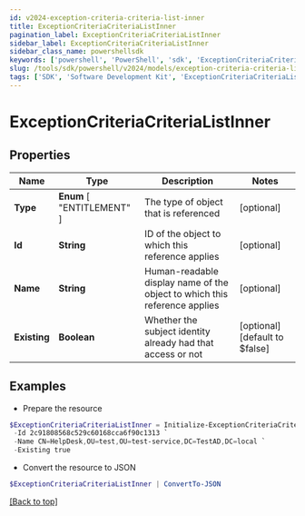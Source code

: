 ```yaml
---
id: v2024-exception-criteria-criteria-list-inner
title: ExceptionCriteriaCriteriaListInner
pagination_label: ExceptionCriteriaCriteriaListInner
sidebar_label: ExceptionCriteriaCriteriaListInner
sidebar_class_name: powershellsdk
keywords: ['powershell', 'PowerShell', 'sdk', 'ExceptionCriteriaCriteriaListInner', 'V2024ExceptionCriteriaCriteriaListInner'] 
slug: /tools/sdk/powershell/v2024/models/exception-criteria-criteria-list-inner
tags: ['SDK', 'Software Development Kit', 'ExceptionCriteriaCriteriaListInner', 'V2024ExceptionCriteriaCriteriaListInner']
---
```



# ExceptionCriteriaCriteriaListInner

## Properties

Name | Type | Description | Notes
------------ | ------------- | ------------- | -------------
**Type** |  **Enum** [  "ENTITLEMENT" ] | The type of object that is referenced | [optional] 
**Id** | **String** | ID of the object to which this reference applies | [optional] 
**Name** | **String** | Human-readable display name of the object to which this reference applies | [optional] 
**Existing** | **Boolean** | Whether the subject identity already had that access or not | [optional] [default to $false]

## Examples

- Prepare the resource
```powershell
$ExceptionCriteriaCriteriaListInner = Initialize-ExceptionCriteriaCriteriaListInner  -Type ENTITLEMENT `
 -Id 2c91808568c529c60168cca6f90c1313 `
 -Name CN=HelpDesk,OU=test,OU=test-service,DC=TestAD,DC=local `
 -Existing true
```

- Convert the resource to JSON
```powershell
$ExceptionCriteriaCriteriaListInner | ConvertTo-JSON
```


[[Back to top]](#) 

